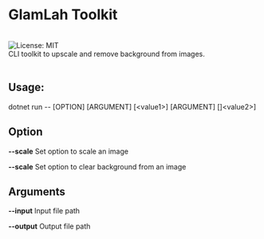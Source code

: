 <div align="left">
<h1>GlamLah Toolkit</h1>
<br />
<img alt="License: MIT" src="https://img.shields.io/badge/License-MIT-blue.svg" />
<br />
CLI toolkit to upscale and remove background from images.
<br />
<br />
<h2>Usage:</h2>
<p>dotnet run -- [OPTION] [ARGUMENT] [&lt;value1&gt;] [ARGUMENT] []&lt;value2&gt;]</p>
<h2>Option</h2>
<p><strong>--scale</strong> Set option to scale an image</p>
<p><strong>--scale</strong> Set option to clear background from an image</p>
<h2>Arguments</h2>
<p><strong>--input</strong> Input file path</p>
<p><strong>--output</strong> Output file path</p>
<br />
</div>
